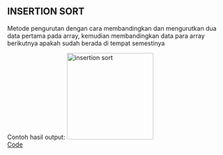 <h2>INSERTION SORT</h2>

Metode pengurutan dengan cara membandingkan dan mengurutkan dua data pertama pada array, 
kemudian membandingkan data para array berikutnya apakah sudah berada di tempat semestinya

Contoh hasil output:
<img width="198" alt="insertion sort" src="https://user-images.githubusercontent.com/98725370/155253024-12ef3aea-cf80-4155-a301-50dd68c761a1.png"><br>
<a href="https://github.com/desyderian/ASD/blob/main/sorting/insertion%20sort/insertion%20sort.c">Code</a><br>

